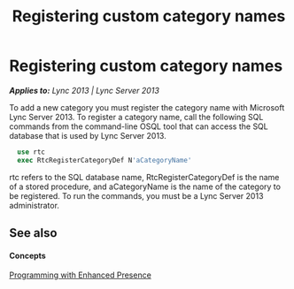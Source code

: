 ﻿---
title: Registering custom category names
TOCTitle: Registering custom category names
ms:assetid: a4e1b8f2-fda6-409a-b847-ac6ede5a81a9
ms:mtpsurl: https://msdn.microsoft.com/en-us/library/Dn454641(v=office.15)
ms:contentKeyID: 57093177
ms.date: 07/24/2014
mtps_version: v=office.15
dev_langs:
- sql
---

# Registering custom category names


_**Applies to:** Lync 2013 | Lync Server 2013_

To add a new category you must register the category name with Microsoft Lync Server 2013. To register a category name, call the following SQL commands from the command-line OSQL tool that can access the SQL database that is used by Lync Server 2013.

``` sql
  use rtc
  exec RtcRegisterCategoryDef N'aCategoryName'
```

rtc refers to the SQL database name, RtcRegisterCategoryDef is the name of a stored procedure, and aCategoryName is the name of the category to be registered. To run the commands, you must be a Lync Server 2013 administrator.

## See also

#### Concepts

[Programming with Enhanced Presence](programming-with-enhanced-presence.md)


